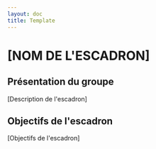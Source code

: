 ```yaml
---
layout: doc
title: Template
---
```


# [NOM DE L'ESCADRON]

## Présentation du groupe

[Description de l'escadron]

## Objectifs de l'escadron

[Objectifs de l'escadron]


